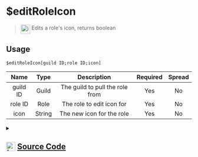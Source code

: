 # $editRoleIcon
> <img align="top" src="https://upload.wikimedia.org/wikipedia/commons/thumb/e/e4/Infobox_info_icon.svg/160px-Infobox_info_icon.svg.png?20150409153300" alt="image" width="25" height="auto"> Edits a role's icon, returns boolean
## Usage
```
$editRoleIcon[guild ID;role ID;icon]
```
| Name | Type | Description | Required | Spread
| :---: | :---: | :---: | :---: | :---: |
guild ID | Guild | The guild to pull the role from | Yes | No
role ID | Role | The role to edit icon for | Yes | No
icon | String | The new icon for the role | Yes | No
<details>
<summary>
    
## <img align="top" src="https://cdn4.iconfinder.com/data/icons/iconsimple-logotypes/512/github-512.png" alt="image" width="25" height="auto">  [Source Code](https://github.com/tryforge/ForgeScript-V2/blob/main/src/native/editRoleIcon.ts)
    
</summary>
    
```ts
import { noop } from "lodash"
import { ArgType, NativeFunction, Return } from "../structures"

export default new NativeFunction({
    name: "$editRoleIcon",
    version: "1.0.7",
    description: "Edits a role's icon, returns boolean",
    unwrap: true,
    brackets: true,
    args: [
        {
            name: "guild ID",
            description: "The guild to pull the role from",
            rest: false,
            required: true,
            type: ArgType.Guild,
        },
        {
            name: "role ID",
            pointer: 0,
            type: ArgType.Role,
            description: "The role to edit icon for",
            rest: false,
            required: true,
        },
        {
            name: "icon",
            description: "The new icon for the role",
            rest: false,
            type: ArgType.String,
            required: true,
        },
    ],
    async execute(_, [, role, url]) {
        return Return.success(!!(await role.setIcon(url).catch(noop)))
    },
})

```
    
</details>